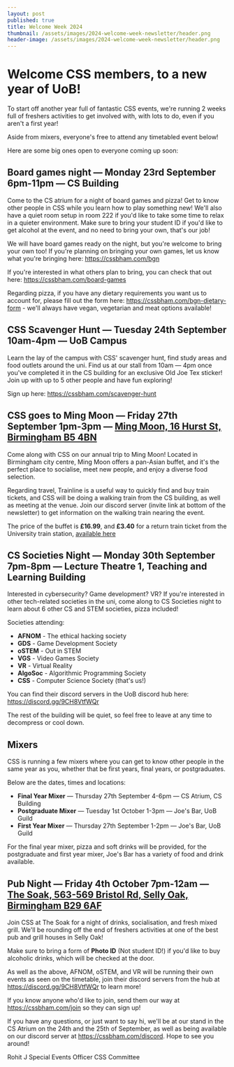```yaml
---
layout: post
published: true
title: Welcome Week 2024
thumbnail: /assets/images/2024-welcome-week-newsletter/header.png
header-image: /assets/images/2024-welcome-week-newsletter/header.png
---
```

# Welcome CSS members, to a new year of UoB!

To start off another year full of fantastic CSS events, we're running 2 weeks full of freshers activities to get involved with, with lots to do, even if you aren't a first year!

Aside from mixers, everyone's free to attend any timetabled event below!

Here are some big ones open to everyone coming up soon:


## Board games night — Monday 23rd September 6pm-11pm — CS Building

Come to the CS atrium for a night of board games and pizza! Get to know other people in CSS while you learn how to play something new! We'll also have a quiet room setup in room 222 if you'd like to take some time to relax in a quieter environment. Make sure to bring your student ID if you'd like to get alcohol at the event, and no need to bring your own, that's our job!

We will have board games ready on the night, but you're welcome to bring your own too! If you're planning on bringing your own games, let us know what you're bringing here: https://cssbham.com/bgn

If you're interested in what others plan to bring, you can check that out here: https://cssbham.com/board-games

Regarding pizza, if you have any dietary requirements you want us to account for, please fill out the form here: https://cssbham.com/bgn-dietary-form - we'll always have vegan, vegetarian and meat options available!


## CSS Scavenger Hunt — Tuesday 24th September 10am-4pm — UoB Campus

Learn the lay of the campus with CSS' scavenger hunt, find study areas and food outlets around the uni. Find us at our stall from 10am — 4pm once you've completed it in the CS building for an exclusive Old Joe Tex sticker! Join up with up to 5 other people and have fun exploring!

Sign up here: https://cssbham.com/scavenger-hunt


## CSS goes to Ming Moon — Friday 27th September 1pm-3pm — [Ming Moon, 16 Hurst St, Birmingham B5 4BN](https://maps.app.goo.gl/TgcpBnoZjDC7gNj29)

Come along with CSS on our annual trip to Ming Moon! Located in Birmingham city centre, Ming Moon offers a pan-Asian buffet, and it's the perfect place to socialise, meet new people, and enjoy a diverse food selection.

Regarding travel, Trainline is a useful way to quickly find and buy train tickets, and CSS will be doing a walking train from the CS building, as well as meeting at the venue. Join our discord server (invite link at bottom of the newsletter) to get information on the walking train nearing the event.

The price of the buffet is **£16.99**, and **£3.40** for a return train ticket from the University train station, [available here](https://www.thetrainline.com/book/results?origin=urn%3Atrainline%3Ageneric%3Aloc%3AUNI4504gb&destination=urn%3Atrainline%3Ageneric%3Aloc%3ABHM1127gb&outwardDate=2024-09-17T20%3A00%3A00&outwardDateType=departAfter&journeySearchType=single&passengers%5B%5D=1994-09-17&directSearch=false&splitSave=true&selectedOutward=QJZla%2BDPi9I%3D%3A6r1l7AYOn%2Fo%3D)


## CS Societies Night — Monday 30th September 7pm-8pm — Lecture Theatre 1, Teaching and Learning Building

Interested in cybersecurity? Game development? VR? If you're interested in other tech-related societies in the uni, come along to CS Societies night to learn about 6 other CS and STEM societies, pizza included!

Societies attending:

- **AFNOM** - The ethical hacking society
- **GDS** - Game Development Society
- **oSTEM** - Out in STEM
- **VGS** - Video Games Society
- **VR** - Virtual Reality
- **AlgoSoc** - Algorithmic Programming Society
- **CSS** - Computer Science Society (that's us!)

You can find their discord servers in the UoB discord hub here: https://discord.gg/9CH8VtfWQr

The rest of the building will be quiet, so feel free to leave at any time to decompress or cool down.


## **Mixers**

CSS is running a few mixers where you can get to know other people in the same year as you, whether that be first years, final years, or postgraduates.

Below are the dates, times and locations:


- **Final Year Mixer** — Thursday 27th September 4-6pm — CS Atrium, CS Building
- **Postgraduate Mixer** — Tuesday 1st October 1-3pm — Joe's Bar, UoB Guild
- **First Year Mixer** — Thursday 27th September 1-2pm — Joe's Bar, UoB Guild


For the final year mixer, pizza and soft drinks will be provided, for the postgraduate and first year mixer, Joe's Bar has a variety of food and drink available.


## Pub Night — Friday 4th October 7pm-12am — [The Soak, 563-569 Bristol Rd, Selly Oak, Birmingham B29 6AF](https://maps.app.goo.gl/LWfAZ8ZqYb9v11JFA)

Join CSS at The Soak for a night of drinks, socialisation, and fresh mixed grill. We'll be rounding off the end of freshers activities at one of the best pub and grill houses in Selly Oak!

Make sure to bring a form of **Photo ID** (Not student ID!) if you'd like to buy alcoholic drinks, which will be checked at the door.



As well as the above, AFNOM, oSTEM, and VR will be running their own events as seen on the timetable, join their discord servers from the hub at https://discord.gg/9CH8VtfWQr to learn more!

If you know anyone who'd like to join, send them our way at https://cssbham.com/join so they can sign up!

If you have any questions, or just want to say hi, we'll be at our stand in the CS Atrium on the 24th and the 25th of September, as well as being available on our discord server at https://cssbham.com/discord. Hope to see you around!


Rohit J
Special Events Officer
CSS Committee
